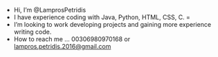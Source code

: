 - Hi, I’m @LamprosPetridis
- I have experience coding with Java, Python, HTML, CSS, C. =
- I’m looking to work developing projects and gaining more experience writing code.
- How to reach me ... 00306980970168 or lampros.petridis.2016@gmail.com

<!---
LamprosPetridis/LamprosPetridis is a ✨ special ✨ repository because its `README.md` (this file) appears on your GitHub profile.
You can click the Preview link to take a look at your changes.
--->
